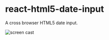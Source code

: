 # react-html5-date-input

A cross browser HTML5 date input.

![screen cast](https://raw.githubusercontent.com/ralphite/react-html5-date-input/master/demo.gif)
